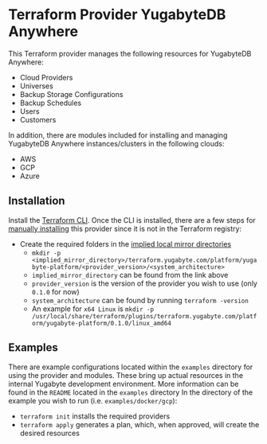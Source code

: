 # Terraform Provider YugabyteDB Anywhere

This Terraform provider manages the following resources for YugabyteDB Anywhere:
* Cloud Providers
* Universes
* Backup Storage Configurations
* Backup Schedules
* Users
* Customers

In addition, there are modules included for installing and managing YugabyteDB Anywhere instances/clusters in the following clouds:
* AWS
* GCP
* Azure

## Installation

Install the [Terraform CLI](https://www.terraform.io/downloads). Once the CLI is installed, there are a few steps for [manually installing](https://www.terraform.io/cli/config/config-file#explicit-installation-method-configuration) this provider since it is not in the Terraform registry:
* Create the required folders in the [implied local mirror directories](https://www.terraform.io/cli/config/config-file#implied-local-mirror-directories)
  * `mkdir -p <implied_mirror_directory>/terraform.yugabyte.com/platform/yugabyte-platform/<provider_version>/<system_architecture>` 
  * `implied_mirror_directory` can be found from the link above
  * `provider_version` is the version of the provider you wish to use (only `0.1.0` for now)
  * `system_architecture` can be found by running `terraform -version`
  * An example for `x64 Linux` is `mkdir -p /usr/local/share/terraform/plugins/terraform.yugabyte.com/platform/yugabyte-platform/0.1.0/linux_amd64`

## Examples

There are example configurations located within the `examples` directory for using the provider and modules. 
These bring up actual resources in the internal Yugabyte development environment.
More information can be found in the `README` located in the `examples` directory
In the directory of the example you wish to run (i.e. `examples/docker/gcp`):
* `terraform init` installs the required providers
* `terraform apply` generates a plan, which, when approved, will create the desired resources

